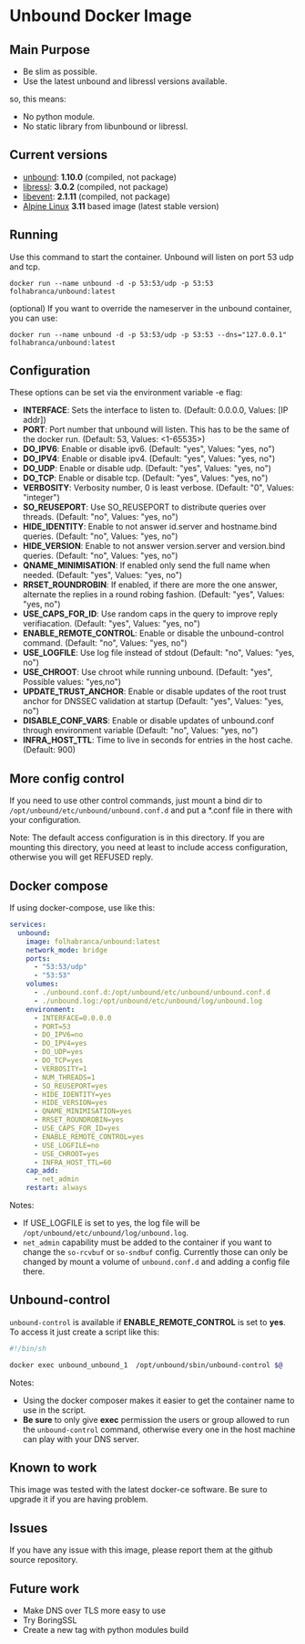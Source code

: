 # Unbound Docker Image

## Main Purpose

- Be slim as possible.
- Use the latest unbound and libressl versions available.

so, this means:

- No python module.
- No static library from libunbound or libressl.

## Current versions

- [unbound](https://nlnetlabs.nl/projects/unbound/about/): **1.10.0** (compiled, not package)
- [libressl](http://www.libressl.org/): **3.0.2** (compiled, not package)
- [libevent](http://libevent.org/): **2.1.11** (compiled, not package)
- [Alpine Linux](https://alpinelinux.org/) **3.11** based image (latest stable version)

## Running

Use this command to start the container. Unbound will listen on port 53 udp and tcp.

```docker run --name unbound -d -p 53:53/udp -p 53:53 folhabranca/unbound:latest```

(optional)
If you want to override the nameserver in the unbound container, you can use:

```docker run --name unbound -d -p 53:53/udp -p 53:53 --dns="127.0.0.1" folhabranca/unbound:latest```

## Configuration

These options can be set via the environment variable -e flag:

- **INTERFACE**: Sets the interface to listen to. (Default: 0.0.0.0, Values: [IP addr])
- **PORT**: Port number that unbound will listen. This has to be the same of the docker run. (Default: 53, Values: <1-65535>)
- **DO_IPV6**: Enable or disable ipv6. (Default: "yes", Values: "yes, no")
- **DO_IPV4**: Enable or disable ipv4. (Default: "yes", Values: "yes, no")
- **DO_UDP**: Enable or disable udp. (Default: "yes", Values: "yes, no")
- **DO_TCP**: Enable or disable tcp. (Default: "yes", Values: "yes, no")
- **VERBOSITY**: Verbosity number, 0 is least verbose. (Default: "0", Values: "integer")
- **SO_REUSEPORT**: Use SO_REUSEPORT to distribute queries over threads. (Default: "no", Values: "yes, no")
- **HIDE_IDENTITY**: Enable to not answer id.server and hostname.bind queries. (Default: "no", Values: "yes, no")
- **HIDE_VERSION**: Enable to not answer version.server and version.bind queries. (Default: "no", Values: "yes, no")
- **QNAME_MINIMISATION**: If enabled only send the full name when needed. (Default: "yes", Values: "yes, no")
- **RRSET_ROUNDROBIN**: If enabled, if there are more the one answer, alternate the replies in a round robing fashion. (Default: "yes", Values: "yes, no")
- **USE_CAPS_FOR_ID**: Use random caps in the query to improve reply verifiacation. (Default: "yes", Values: "yes, no")
- **ENABLE_REMOTE_CONTROL**: Enable or disable the unbound-control command. (Default: "no", Values: "yes, no")
- **USE_LOGFILE**: Use log file instead of stdout (Default: "no", Values: "yes, no")
- **USE_CHROOT**: Use chroot while running unbound. (Default: "yes", Possible values: "yes,no")
- **UPDATE_TRUST_ANCHOR**: Enable or disable updates of the root trust anchor for DNSSEC validation at startup (Default: "yes", Values: "yes, no")
- **DISABLE_CONF_VARS**: Enable or disable updates of unbound.conf through environment variable (Default: "no", Values: "yes, no")
- **INFRA_HOST_TTL**: Time  to live in seconds for entries in the host cache. (Default: 900)

## More config control

If you need to use other control commands, just mount a bind dir to
`/opt/unbound/etc/unbound/unbound.conf.d` and put a *.conf file in there with your configuration.

Note: The default access configuration is in this directory. If you are mounting this directory, you need at
least to include access configuration, otherwise you will get REFUSED reply.

## Docker compose

If using docker-compose, use like this:

```Yaml
services:
  unbound:
    image: folhabranca/unbound:latest
    network_mode: bridge
    ports:
      - "53:53/udp"
      - "53:53"
    volumes:
      - ./unbound.conf.d:/opt/unbound/etc/unbound/unbound.conf.d
      - ./unbound.log:/opt/unbound/etc/unbound/log/unbound.log
    environment:
      - INTERFACE=0.0.0.0
      - PORT=53
      - DO_IPV6=no
      - DO_IPV4=yes
      - DO_UDP=yes
      - DO_TCP=yes
      - VERBOSITY=1
      - NUM_THREADS=1
      - SO_REUSEPORT=yes
      - HIDE_IDENTITY=yes
      - HIDE_VERSION=yes
      - QNAME_MINIMISATION=yes
      - RRSET_ROUNDROBIN=yes
      - USE_CAPS_FOR_ID=yes
      - ENABLE_REMOTE_CONTROL=yes
      - USE_LOGFILE=no
      - USE_CHROOT=yes
      - INFRA_HOST_TTL=60
    cap_add:
      - net_admin
    restart: always
```

Notes:

- If USE_LOGFILE is set to yes, the log file will be `/opt/unbound/etc/unbound/log/unbound.log`.
- `net_admin` capability must be added to the container if you want to change the `so-rcvbuf` or `so-sndbuf` config.
   Currently those can only be changed by mount a volume of `unbound.conf.d` and adding a config file there.

## Unbound-control

`unbound-control` is available if **ENABLE_REMOTE_CONTROL** is set to **yes**. To access it
just create a script like this:

```sh
#!/bin/sh

docker exec unbound_unbound_1  /opt/unbound/sbin/unbound-control $@
```

Notes:

- Using the docker composer makes it easier to get the container name to use in the script.
- **Be sure** to only give **exec** permission the users or group allowed to run the `unbound-control` command, otherwise every one in the host machine can play with your DNS server.

## Known to work

This image was tested with the latest docker-ce software. Be sure to upgrade it if you are having problem.

## Issues

If you have any issue with this image, please report them at the github source repository.

## Future work

- Make DNS over TLS more easy to use
- Try BoringSSL
- Create a new tag with python modules build
